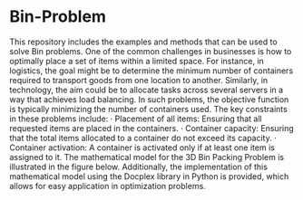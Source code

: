 # Bin-Problem
This repository includes the examples and methods that can be used to solve Bin problems.
One of the common challenges in businesses is how to optimally place a set of items within a limited space. For instance, in logistics, the goal might be to determine the minimum number of containers required to transport goods from one location to another. Similarly, in technology, the aim could be to allocate tasks across several servers in a way that achieves load balancing.
In such problems, the objective function is typically minimizing the number of containers used.
The key constraints in these problems include:
·      Placement of all items: Ensuring that all requested items are placed in the containers.
·      Container capacity: Ensuring that the total items allocated to a container do not exceed its capacity.
·      Container activation: A container is activated only if at least one item is assigned to it.
The mathematical model for the 3D Bin Packing Problem is illustrated in the figure below. Additionally, the implementation of this mathematical model using the Docplex library in Python is provided, which allows for easy application in optimization problems.
